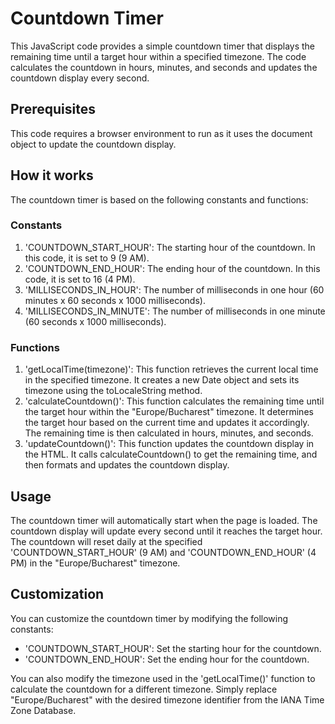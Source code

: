 # Countdown Timer

This JavaScript code provides a simple countdown timer that displays the remaining time until a target hour within a specified timezone. The code calculates the countdown in hours, minutes, and seconds and updates the countdown display every second.

## Prerequisites

This code requires a browser environment to run as it uses the document object to update the countdown display.

## How it works

The countdown timer is based on the following constants and functions:

### Constants

1. 'COUNTDOWN_START_HOUR': The starting hour of the countdown. In this code, it is set to 9 (9 AM).
2. 'COUNTDOWN_END_HOUR': The ending hour of the countdown. In this code, it is set to 16 (4 PM).
3. 'MILLISECONDS_IN_HOUR': The number of milliseconds in one hour (60 minutes x 60 seconds x 1000 milliseconds).
4. 'MILLISECONDS_IN_MINUTE': The number of milliseconds in one minute (60 seconds x 1000 milliseconds).

### Functions

1. 'getLocalTime(timezone)': This function retrieves the current local time in the specified timezone. It creates a new Date object and sets its timezone using the toLocaleString method.
2. 'calculateCountdown()': This function calculates the remaining time until the target hour within the "Europe/Bucharest" timezone. It determines the target hour based on the current time and updates it accordingly. The remaining time is then calculated in hours, minutes, and seconds.
3. 'updateCountdown()': This function updates the countdown display in the HTML. It calls calculateCountdown() to get the remaining time, and then formats and updates the countdown display.

## Usage

The countdown timer will automatically start when the page is loaded. The countdown display will update every second until it reaches the target hour. The countdown will reset daily at the specified 'COUNTDOWN_START_HOUR' (9 AM) and 'COUNTDOWN_END_HOUR' (4 PM) in the "Europe/Bucharest" timezone.

## Customization

You can customize the countdown timer by modifying the following constants:

 - 'COUNTDOWN_START_HOUR': Set the starting hour for the countdown.
 - 'COUNTDOWN_END_HOUR': Set the ending hour for the countdown.

You can also modify the timezone used in the 'getLocalTime()' function to calculate the countdown for a different timezone. Simply replace "Europe/Bucharest" with the desired timezone identifier from the IANA Time Zone Database.